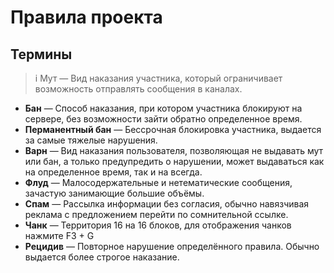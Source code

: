 # Правила проекта
## Термины
> i Мут — Вид наказания участника, который ограничивает возможность отправлять сообщения в каналах.
* **Бан** — Способ наказания, при котором участника блокируют на сервере, без возможности зайти обратно определенное время.
* **Перманентный бан** — Бессрочная блокировка участника, выдается за самые тяжелые нарушения.
* **Варн** — Вид наказания пользователя, позволяющая не выдавать мут или бан, а только предупредить о нарушении, может выдаваться как на определенное время, так и на всегда.
* **Флуд** — Малосодержательные и нетематические сообщения, зачастую занимающие большие объёмы.
* **Спам** — Рассылка информации без согласия, обычно навязчивая реклама с предложением перейти по сомнительной ссылке.
* **Чанк** — Территория 16 на 16 блоков, для отображения чанков нажмите F3 + G
* **Рецидив** — Повторное нарушение определённого правила. Обычно выдается более строгое наказание.